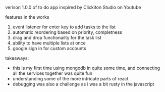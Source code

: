 verison 1.0.0 of to do app
inspired by Clickiton Studio on Youtube

features in the works
1. event listener for enter key to add tasks to the list
2. automatic reordering based on priority, completness
3. drag and drop functionailty for the task list
4. ability to have multiple lists at once
5. google sign in for custom accounts

takeaways:
- this is my first time using mongodb in quite some time, and connecting all the services together was quite fun
- understanding some of the more intricate parts of react
- debugging was also a challenge as i was a bit rusty in the javascript
